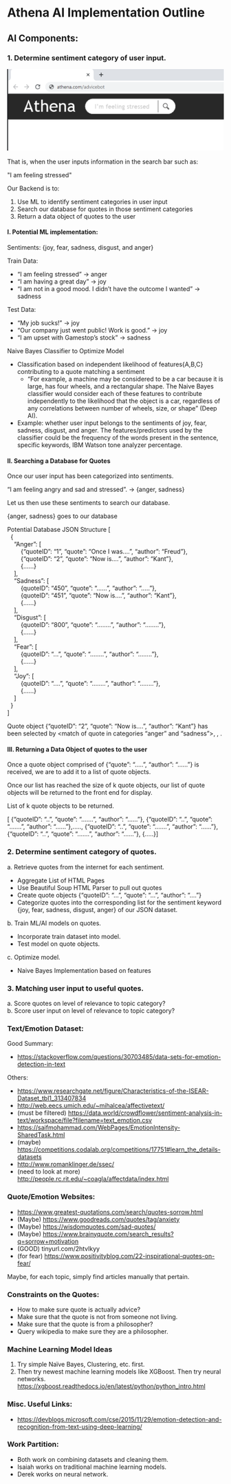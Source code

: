 # Athena AI Implementation Outline

## AI Components:
### 1. Determine sentiment category of user input.


![](AI-ImplementationOutline-Image1.png)   
 
That is, when the user inputs information in the search bar such as:

"I am feeling stressed"

Our Backend is to:
1. Use ML to identify sentiment categories in user input 
2. Search our database for quotes in those sentiment categories
3. Return a data object of quotes to the user 

#### I. Potential ML implementation:
Sentiments: {joy, fear, sadness, disgust, and anger}
	
Train Data: 
* “I am feeling stressed” &rarr; anger 
* “I am having a great day” &rarr; joy
* “I am not in a good mood. I didn’t have the outcome I wanted” &rarr; sadness 
	
Test Data: 
* “My job sucks!” &rarr; joy
* “Our company just went public! Work is good.” &rarr; joy
* “I am upset with Gamestop’s stock” &rarr; sadness 
	
Naive Bayes Classifier to Optimize Model
* Classification based on independent likelihood of features{A,B,C} contributing to a quote matching a sentiment
    * “For example, a machine may be considered to be a car because it is large, has four wheels, and a rectangular shape. The Naive Bayes classifier would consider each of these features to contribute independently to the likelihood that the object is a car, regardless of any correlations between number of wheels, size, or shape” (Deep AI).
* Example: whether user input belongs to the sentiments of joy, fear, sadness, disgust, and anger. The features/predictors used by the classifier could be the frequency of the words present in the sentence, specific keywords, IBM Watson tone analyzer percentage.	

#### II. Searching a Database for Quotes 
Once our user input has been categorized into sentiments. 

“I am feeling angry and sad and stressed”. &rarr; {anger, sadness}

Let us then use these sentiments to search our database.

{anger, sadness} goes to our database 

Potential Database JSON Structure
[	<br>
&nbsp;&nbsp;{<br>
&nbsp;&nbsp;&nbsp;&nbsp;“Anger”:  [ <br>
&nbsp;&nbsp;&nbsp;&nbsp;&nbsp;&nbsp;&nbsp;&nbsp;{“quoteID”: “1”, “quote”:  “Once I was....”, “author”: “Freud”},<br>
&nbsp;&nbsp;&nbsp;&nbsp;&nbsp;&nbsp;&nbsp;&nbsp;{“quoteID”: “2”, “quote”: “Now is….”, “author”: “Kant”}, <br>
&nbsp;&nbsp;&nbsp;&nbsp;&nbsp;&nbsp;&nbsp;&nbsp;{......}<br>
 &nbsp;&nbsp;&nbsp;&nbsp;], <br>
&nbsp;&nbsp;&nbsp;&nbsp;“Sadness”: [<br>
&nbsp;&nbsp;&nbsp;&nbsp;&nbsp;&nbsp;&nbsp;&nbsp;{quoteID”: “450”, “quote”: “......”, “author”: “.....”}, <br>
&nbsp;&nbsp;&nbsp;&nbsp;&nbsp;&nbsp;&nbsp;&nbsp;{quoteID”: “451”,  “quote”: “Now is….”, “author”: “Kant”}, <br>
&nbsp;&nbsp;&nbsp;&nbsp;&nbsp;&nbsp;&nbsp;&nbsp;{......}<br>
&nbsp;&nbsp;&nbsp;&nbsp;], <br>
&nbsp;&nbsp;&nbsp;&nbsp;“Disgust”: [<br>
&nbsp;&nbsp;&nbsp;&nbsp;&nbsp;&nbsp;&nbsp;&nbsp;{quoteID”: “800”,  “quote”:  “........”, “author”: “........”},<br>
&nbsp;&nbsp;&nbsp;&nbsp;&nbsp;&nbsp;&nbsp;&nbsp;{......}<br>
&nbsp;&nbsp;&nbsp;&nbsp;], <br>
&nbsp;&nbsp;&nbsp;&nbsp;“Fear”: [<br>
&nbsp;&nbsp;&nbsp;&nbsp;&nbsp;&nbsp;&nbsp;&nbsp;{quoteID”: “...”, “quote”:  “........”, “author”: “........”},<br>
&nbsp;&nbsp;&nbsp;&nbsp;&nbsp;&nbsp;&nbsp;&nbsp;{......}<br>
&nbsp;&nbsp;&nbsp;&nbsp;],<br>
&nbsp;&nbsp;&nbsp;&nbsp;“Joy”: [<br>
&nbsp;&nbsp;&nbsp;&nbsp;&nbsp;&nbsp;&nbsp;&nbsp;{quoteID”: “....”, “quote”:  “........”, “author”: “........”},<br>
&nbsp;&nbsp;&nbsp;&nbsp;&nbsp;&nbsp;&nbsp;&nbsp;{......}<br>
&nbsp;&nbsp;&nbsp;&nbsp;]<br>
&nbsp;&nbsp;}<br>
]

Quote object {“quoteID”: “2”, “quote”: “Now is….”, “author”: “Kant”} has been selected by <match of quote in categories “anger” and “sadness”>, <feature B>, <feature C>. 

#### III. Returning a Data Object of quotes to the user 

Once a quote object comprised of {“quote”: “.....”, “author”: “......”} is received, we are to add it to a list of quote objects. 

Once our list has reached the size of k quote objects, our list of quote objects will be returned to the front end for display. 

List of k quote objects to be returned. 

[ {“quoteID”: “..”,  “quote”: “.......”, “author”: “......”}, {“quoteID”: “..”, “quote”: “.......”, “author”: “......”},....., {“quoteID”: “..”, “quote”: “.......”, “author”: “......”}, {“quoteID”: “..”, “quote”: “.......”, “author”: “......”}, {.....}]

### 2. Determine sentiment category of quotes.
a. Retrieve quotes from the internet for each sentiment.
* Aggregate List of HTML Pages 
* Use Beautiful Soup HTML Parser to pull out quotes 
* Create quote objects {“quoteID”: “...”, “quote”: “...”, “author”: “....”}
* Categorize quotes into the corresponding list for the sentiment keyword {joy, fear, sadness, disgust, anger} of our JSON dataset. 

b. Train ML/AI models on quotes. 
* Incorporate train dataset into model. 
* Test model on quote objects.

c. Optimize model.
* Naive Bayes Implementation based on features

### 3. Matching user input to useful quotes.
a. Score quotes on level of relevance to topic category? <br>
b. Score user input on level of relevance to topic category?

### Text/Emotion Dataset:
Good Summary:
* https://stackoverflow.com/questions/30703485/data-sets-for-emotion-detection-in-text
 
Others:
* https://www.researchgate.net/figure/Characteristics-of-the-ISEAR-Dataset_tbl1_313407834
* http://web.eecs.umich.edu/~mihalcea/affectivetext/
* (must be filtered) https://data.world/crowdflower/sentiment-analysis-in-text/workspace/file?filename=text_emotion.csv
* https://saifmohammad.com/WebPages/EmotionIntensity-SharedTask.html
* (maybe) https://competitions.codalab.org/competitions/17751#learn_the_details-datasets
* http://www.romanklinger.de/ssec/
* (need to look at more) http://people.rc.rit.edu/~coagla/affectdata/index.html
 
### Quote/Emotion Websites:
* https://www.greatest-quotations.com/search/quotes-sorrow.html
* (Maybe) https://www.goodreads.com/quotes/tag/anxiety
* (Maybe) https://wisdomquotes.com/sad-quotes/
* (Maybe) https://www.brainyquote.com/search_results?q=sorrow+motivation
* (GOOD) tinyurl.com/2htvlkyy
* (for fear) https://www.positivityblog.com/22-inspirational-quotes-on-fear/
 
Maybe, for each topic, simply find articles manually that pertain.
 
### Constraints on the Quotes:
* How to make sure quote is actually advice?
* Make sure that the quote is not from someone not living.
* Make sure that the quote is from a philosopher?
* Query wikipedia to make sure they are a philosopher.
 
### Machine Learning Model Ideas
1. Try simple Naïve Bayes, Clustering, etc. first. 
2. Then try newest machine learning models like XGBoost. Then try neural networks.
https://xgboost.readthedocs.io/en/latest/python/python_intro.html
### Misc. Useful Links:
* https://devblogs.microsoft.com/cse/2015/11/29/emotion-detection-and-recognition-from-text-using-deep-learning/
### Work Partition:
* Both work on combining datasets and cleaning them. 
* Isaiah works on traditional machine learning models. 
* Derek works on neural network.
 
 
 

